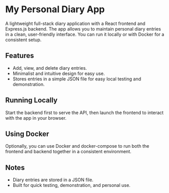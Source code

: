 # My Personal Diary App

A lightweight full-stack diary application with a React frontend and Express.js backend. The app allows you to maintain personal diary entries in a clean, user-friendly interface. You can run it locally or with Docker for a consistent setup.

## Features
- Add, view, and delete diary entries.
- Minimalist and intuitive design for easy use.
- Stores entries in a simple JSON file for easy local testing and demonstration.

## Running Locally
Start the backend first to serve the API, then launch the frontend to interact with the app in your browser.

## Using Docker
Optionally, you can use Docker and docker-compose to run both the frontend and backend together in a consistent environment.

## Notes
- Diary entries are stored in a JSON file.
- Built for quick testing, demonstration, and personal use.
